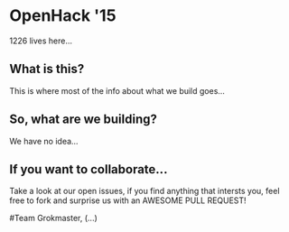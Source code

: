 # OpenHack '15
1226 lives here...

<h2> What is this? </h2>
This is where most of the info about what we build goes...

<h2> So, what are we building? </h2>
We have no idea...

<h2> If you want to collaborate... </h2>
Take a look at our open issues, if you find anything that intersts you, feel free to fork and surprise us with an AWESOME PULL REQUEST!

#Team
Grokmaster, (...)
